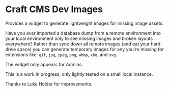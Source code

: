 # Craft CMS Dev Images

Provides a widget to generate lightweight images for missing image assets.

Have you ever imported a database dump from a remote environment into your local environment only to see missing images and broken layouts everywhere? Rather than sync down all remote images (and eat your hard drive space) you can generate temporary images for any you're missing for extensions like: `gif`, `jpg`, `jpeg`, `png`, `wbmp`, `xbm`, and `svg`.

The widget only appears for Admins.

This is a work in progress, only lightly tested on a small local instance.

Thanks to Luke Holder for improvements.
